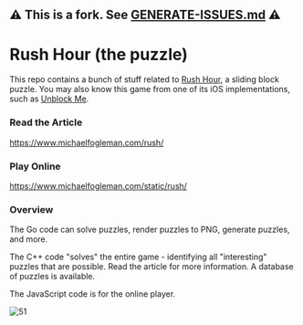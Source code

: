 ## **⚠️ This is a fork. See [GENERATE-ISSUES.md](GENERATE-ISSUES.md) ⚠️**

# Rush Hour (the puzzle)

This repo contains a bunch of stuff related to [Rush Hour](https://en.wikipedia.org/wiki/Rush_Hour_(puzzle)), a sliding block puzzle. You may also know this game from one of its iOS implementations, such as [Unblock Me](https://itunes.apple.com/us/app/unblock-me/id315019111?mt=8).

### Read the Article

https://www.michaelfogleman.com/rush/

### Play Online

https://www.michaelfogleman.com/static/rush/

### Overview

The Go code can solve puzzles, render puzzles to PNG, generate puzzles, and more.

The C++ code "solves" the entire game - identifying all "interesting" puzzles that are possible. Read the article for more information. A database of puzzles is available.

The JavaScript code is for the online player.

![51](https://www.michaelfogleman.com/static/rush/puzzle51.png)
